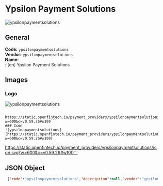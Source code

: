 # Ypsilon Payment Solutions 
![ypsilonpaymentsolutions](https://static.openfintech.io/payment_providers/ypsilonpaymentsolutions/logo.svg?w=600&c=v0.59.26#w100)  
## General 
**Code:** `ypsilonpaymentsolutions`  
**Vendor:** `ypsilonpaymentsolutions`  
**Name:**  
:	[en] Ypsilon Payment Solutions  
## Images 
### Logo 
![ypsilonpaymentsolutions](https://static.openfintech.io/payment_providers/ypsilonpaymentsolutions/logo.svg?w=600&c=v0.59.26#w100)  
```
 https://static.openfintech.io/payment_providers/ypsilonpaymentsolutions/logo.svg?w=600&c=v0.59.26#w100```  
### Icon 
![ypsilonpaymentsolutions](https://static.openfintech.io/payment_providers/ypsilonpaymentsolutions/icon.svg?w=600&c=v0.59.26#w100)  
```
 https://static.openfintech.io/payment_providers/ypsilonpaymentsolutions/icon.svg?w=600&c=v0.59.26#w100```  
## JSON Object 
```json
 {"code":"ypsilonpaymentsolutions","description":null,"vendor":"ypsilonpaymentsolutions","categories":null,"countries":null,"payment_method":null,"payout_method":null,"metadata":{"about_payments_code":"ypsilonpaymentsolutions"},"name":{"en":"Ypsilon Payment Solutions"}}```  
